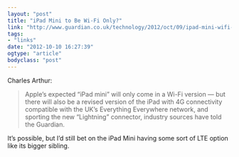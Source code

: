 ```yaml
---
layout: "post"
title: "iPad Mini to Be Wi-Fi Only?"
link: "http://www.guardian.co.uk/technology/2012/oct/09/ipad-mini-wifi-uk-4g"
tags: 
- "links"
date: "2012-10-10 16:27:39"
ogtype: "article"
bodyclass: "post"
---
```


Charles Arthur:

> Apple’s expected “iPad mini” will only come in a Wi-Fi version — but there will also be a revised version of the iPad with 4G connectivity compatible with the UK’s Everything Everywhere network, and sporting the new “Lightning” connector, industry sources have told the Guardian.

It’s possible, but I’d still bet on the iPad Mini having some sort of LTE option like its bigger sibling.
